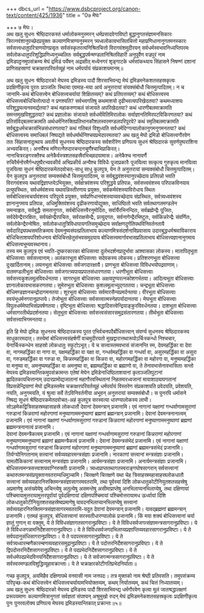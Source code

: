 +++
dbcs_url = "https://www.dsbcproject.org/canon-text/content/425/1936"
title = "0७ मेघः"

+++
७ मेघः।  
अथ खलु सुधनः श्रेष्ठिदारकस्तं धर्मालोकमनुस्मरन् धर्मप्रसादवेगाविष्टो बुद्धानुगतसंज्ञामनसिकारः 
त्रिरत्नवंशानुपच्छेदप्रयुक्तः कल्याणमित्राण्यनुस्मरन् त्र्यध्वलोकावभासितचित्तो महाप्रणिधानानुगतमनस्कारः 
सर्वसत्त्वधातुपरित्राणयोगप्रसृतः सर्वसंस्कृतरत्यनिश्रितचित्तो विरागवंशमुदीरयन् सर्वधर्मस्वभावनिध्यप्तिपरमः 
सर्वलोकधातुपरिशुद्धिप्रणिध्यनुच्चलितः सर्वबुद्धपर्षन्मण्डलानिश्रितविहारी अनुपूर्वेण वज्रपुरं नाम 
द्रमिडपट्टनमुपसंक्रम्य मेघं द्रमिडं पर्येषन् अद्राक्षीत् मध्येनगरं शृङ्गाटके धर्मसांकथ्याय सिंहासने निषण्णं दशानां 
प्राणिसहस्राणां चक्राक्षरपरिवर्तव्यूहं नाम धर्मपर्यायं संप्रकाशयमानम्॥

अथ खलु सुधनः श्रेष्ठिदारको मेघस्य द्रमिडस्य पादौ शिरसाभिवन्द्य मेघं द्रमिडमनेकशतसहस्रकृत्वः प्रदक्षिणीकृत्य 
पुरतः प्राञ्जलिः स्थित्वा एवमाह-मया आर्य अनुत्तरायां संयक्संबोधौ चित्तमुत्पादितम्। न च जानामि-कथं 
बोधिसत्त्वेन बोधिसत्त्वचर्यायां शिक्षितव्यम्? कथं प्रतिपत्तव्यम्? कथं बोधिसत्त्वस्य बोधिसत्त्वबोधिचित्तोत्पादो न 
प्रणश्यति? सर्वभवगतिषु कथमाशयो दृढीभवत्यपरिखेदतया? कथमध्याशयः परिशुद्ध्यत्यनवमर्द्यतया? कथं 
महाकरुणाबलं संजायते अपरिखेदतया? कथं धारणीबलमाक्रामति समन्तमुखविशुद्धतया? कथं प्रज्ञालोकः संजायते 
सर्वधर्मवितिमिरालोकः सर्वाज्ञानतिमिरपटविकिरणतया?  कथं प्रतिसंविद्बलमाक्रामति 
अर्थधर्मनिरुक्तिप्रतिभानकौशलस्वरमण्डलपरिपूरये? कथं स्मृतिबलमाक्रामति सर्वबुद्धधर्मचक्रासंभिन्नसंधारणतया? 
कथं गतिबलं विशुध्यति सर्वधर्मदिग्गत्यालोकानुगमनुगमनतया? कथं बोधिसत्त्वस्य समाधिबलं निष्पद्यते 
सर्वधर्मार्थनिश्चयप्रभेदपरमतया?
अथ खलु मेघो द्रमिडो बोधिसत्त्वगौरवेण ततः सिंहासनादुत्थाय अवतीर्य सुधनस्य श्रेष्ठिदारकस्य सर्वशरीरेण 
प्रणिपत्य सुधनं श्रेष्ठिदारकं सुवर्णपुष्पराशिना अभ्यवकिरत्। अनर्घैश्च मणिरत्नैरुदारचन्दनचूर्णैश्चाभिप्राकिरत्।  
नानाचित्ररङ्गरक्तैश्च अनेकैर्वस्त्रशतसहस्रैरभिच्छादयामास। अनेकैश्च नानावर्णै रुचिरैर्मनोरमैर्गन्धपुष्पैरभ्यवकीर्य 
अभिप्रकीर्य अन्यैश्च विविधैः पूजाप्रकारैः पूजयित्वा सत्कृत्य गुरुकृत्य मानयित्वा पूजयित्वा सुधनं 
श्रेष्ठिदारकमेतदवोचत्-साधु साधु कुलपुत्र, येन ते अनुत्तरायां सम्यक्संबोधौ चित्तमुत्पादितम्। येन कुलपुत्र अनुत्तरायां 
सम्यक्संबोधौ चित्तमुत्पादितम्, स सर्वबुद्धवंशस्यानुपच्छेदाय प्रतिपन्नो भवति विरागवंशस्य 
यथावद्विज्ञाप्तयेऽभियुक्तः, सर्वक्षेत्रवंशस्य परिशुद्धये प्रतिपन्नः, सर्वसत्त्ववंशस्य परिपाकविनयाय प्रत्युपस्थितः, 
सर्वधर्मवंशस्य यथावन्निस्तीरणाय प्रयुक्तः, सर्वकर्मवंशस्याविरोधाय स्थितः सर्वबोधिसत्त्वचर्यावंशस्य परिपूरये 
प्रयुक्तः, सर्वप्रणिधानवंशस्याव्यवच्छेदाय संप्रस्थितः, सर्वत्र्यध्ववंशस्य ज्ञानानुगमाय प्रतिपन्नः, अधिमुक्तिवंशस्य 
दृढीकरणायोद्युक्तः, साधिष्ठितो भवति सर्वतथागतमण्डलेन समन्वाहृतः, सर्वबुद्धैः समतानुगतः, 
सर्वबोधिसत्त्वैरनुमोदितः, सर्वार्यैरभिनन्दितः, सर्वब्रह्मेन्द्रैः पूजितः, सर्वदेवेन्द्रैरारक्षितः, सर्वयक्षेन्द्रैरपचितः, 
सर्वराक्षसेन्द्रैः, प्रत्युद्गतः, सर्वनागेन्द्रैरभिष्टुतः, सर्वकिन्नरेन्द्रैः संवर्णितः, सर्वलोकेन्द्रैरन्वेषितः, 
सर्वलोकधातुत्रिविधापायगतिसमुच्छेदाय सर्वाक्षणदुर्गतिपथविनिवर्तनतायै सर्वदारिद्र्यपथसमतिक्रमाय 
देवमनुष्यसंपत्प्रतिलाभाय कल्याणमित्रसंदर्शनाविप्रवासाय उदारबुद्धधर्मश्रवाविकाराय बोधिचित्ताशयपरिशोधनाय 
बोधिचित्तहेतुसंभवसमुदयाय बोधिसत्त्वमार्गावभासप्रतिलाभाय बोधिसत्त्वज्ञानानुगमाय बोधिसत्त्वभूम्यवस्थानाय।  
तस्य मम कुलपुत्र एवं भवति-दुष्करकारका बोधिसत्त्वा दुर्लभदर्शनप्रादुर्भावा आश्वासका लोकस्य। मातापितृभूता 
बोधिसत्त्वाः सर्वसत्त्वानाम्। अलंकारभूता बोधिसत्त्वाः सदेवकस्य लोकस्य। प्रतिशरणभूता बोधिसत्त्वा 
दुःखार्दितानाम्। लयनभूता बोधिसत्त्वाः सर्वजगदारक्षायै। प्राणभूता बोधिसत्त्वा विविधभयोपद्रवाणाम्।  
वातमण्डलीभूता बोधिसत्त्वाः सर्वजगत्त्र्यपायप्रपातसंधारणतया। धरणीभूता बोधिसत्त्वाः 
सर्वसत्त्वकुशलमूलविवर्धनतया। सागरभूता बोधिसत्त्वाः अक्षयपुण्यरत्नकोशगर्भतया। आदित्यभूता बोधिसत्त्वाः 
ज्ञानालोकावभासकरणतया। सुमेरुभूता बोधिसत्त्वाः कुशलमूलाभ्युद्गततया। चन्द्रभूता बोधिसत्त्वाः 
बोधिमण्डज्ञानचन्द्रोदागमनतया। शूरभूता बोधिसत्त्वाः सर्वमारसैन्यप्रमर्दनतया। वीरभूता बोधिसत्त्वाः 
स्वयंभूधर्मनगरानुप्राप्तये। तेजोभूता बोधिसत्त्वाः सर्वसत्त्वात्मस्नेहपर्यादानतया। मेघभूता बोधिसत्त्वाः 
विपुलधर्ममेघाभिसंप्रवर्षणतया। वृष्टिभूता बोधिसत्त्वाः श्रद्धादिसत्त्वेन्द्रियाङ्कुरविवर्धनतया। दाशभूता बोधिसत्त्वाः 
धर्मसागरतीर्थप्रदर्शनतया। सेतुभूता बोधिसत्त्वाः सर्वसत्त्वसंसारसमुद्रसंतारणतया। तीर्थभूता बोधिसत्त्वाः 
सर्वसत्त्वाभिगमनतया॥

इति हि मेघो द्रमिडः सुधनस्य श्रेष्ठिदारकस्य पुरत एभिर्वचनपदैर्बोधिसत्त्वान् संवर्ण्य सुधनस्य श्रेष्ठिदारकस्य 
साधुकारमदात्। तस्येमां बोधिसत्त्वसंहर्षणीं वाचमुदीरयतो मुखद्वारात्तथारूपोऽर्चिःस्कन्धो निश्चचार, येनार्चिःस्कन्धेन 
साहस्रो लोकधातुः स्फुटोऽभूत्। ये च सत्त्वास्तमवभासं संजानन्ति स्म, देवमहर्द्धिका वा देवा वा, नागमहर्द्धिका वा 
नागा वा, यक्षमहर्द्धिका वा यक्षा वा, गन्धर्वमहर्द्धिका वा गन्धर्वा वा, असुरमहर्द्धिका वा असुरा वा, गरुडमहर्द्धिका 
वा गरुडा वा, किन्नरमहर्द्धिका वा किन्नरा वा, महोरगमहर्द्धिका वा महोरगा वा, मनुष्यमहर्द्धिका वा मनुष्या वा, 
अमनुष्यमहर्द्धिका वा अमनुष्या वा, ब्रह्ममहर्द्धिका वा ब्रह्माणो वा, ते तेनावभासेनावभासिताः सन्तो मेघस्य 
द्रमिडस्यान्तिकमुपसंक्रामन्तः एतेषां मेघेन द्रमिडेनाधिष्ठिताशयानां कृताञ्जलिपुटानां ह्लादितकायचित्तानाम् 
उदारप्रामोद्यजातानां महागौरवस्थितानां निहतमारध्वजानां मायाशाठ्यापगतानां विप्रसन्नेन्द्रियाणां मेघो 
द्रमिडस्तमेव चक्राक्षरपरिवर्तव्यूहं धर्मपर्यायं विस्तरेण संप्रकाशयति प्रवेदयति, प्रवेशयति, नयति, अनुगमयति, यं 
श्रुत्वा सर्वे तेऽविनिवर्तनीया अभूवन् अनुत्तरायां सम्यक्संबोधौ। स पुनरपि धर्मासने निषद्य सुधनं 
श्रेष्ठिदारकमेतदवोचत्-अहं कुलपुत्र सरस्वत्या धारण्यालोकस्य लाभी। सोऽहमेकद्वित्रिसाहस्रमहासाहस्रे लोकधातौ 
देवानां देवमन्त्रान् प्रजानामि। एवं नागानां यक्षाणां गन्धर्वाणामसुराणां गरुडानां किन्नराणां महोरगाणां 
मनुष्याणाममनुष्याणां ब्रह्मणां ब्रह्मन्त्रान् प्रजानामि। देवानां देवमन्त्रनानात्वम् प्रजानामि। एवं नागानां यक्षाणां 
गन्धर्वाणामसुराणां गरुडानां किन्नराणां महोरगाणां मनुष्याणाममनुष्याणां ब्रह्मणां ब्रह्ममन्त्रनानात्वं प्रजानामि।  
देवानां देवमन्त्रैकत्वम् प्रजानामि। एवं नागानां यक्षाणां गन्धर्वाणामसुराणां गरुडानां किन्नराणां महोरगाणां 
मनुष्याणाममनुष्याणां ब्रह्मणां ब्रह्ममन्त्रैकत्वं प्रजानामि। देवानां देवमन्त्रसंभेदं प्रजानामि। एवं नागानां यक्षाणां 
गन्धर्वाणामसुराणां गरुडानां किन्नराणां महोरगाणां मनुष्याणाममनुष्याणां ब्रह्मणां ब्रह्ममन्त्रसंभेदं प्रजानामि।  
तिर्यग्योनिगतानाम् सत्त्वानां सर्वव्यवहारमन्त्रसंज्ञाः प्रजानामि। नारकाणां सत्त्वानां मन्त्रसंज्ञाः प्रजानामि।  
यामलौकिकानां सत्त्वानाम् मन्त्रसंज्ञाः प्रजानामि। आर्यमन्त्रसंज्ञाः प्रजानामि। अनार्यमन्त्रसंज्ञाः प्रजानामि।  
बोधिसत्त्वमन्त्रसत्त्वाशयवाग्निरुक्तीः प्रजानामि। त्र्यध्वप्राप्ततथागतस्वराङ्गघोषसागरान् सर्वसत्त्वानां 
कथारुतमन्त्रसंप्रयुक्तानवतराम्यधिमुञ्चामि। चित्तक्षणे चित्तक्षणे यथा चेह त्रिसाहस्रमहासाहस्रलोकधातौ सत्त्वानां 
सर्वव्यवहारनिरुक्तिमन्त्रसंज्ञासागरमवतरामि, तथा पूर्वस्यां दिशि लोकधातुकोटीनियुतशतसहस्रेषु अप्रमाणेषु 
असंख्येयेषु अचिन्त्येषु अतुल्येषु असमन्तेषु असीमाप्राप्तेषु अनभिलाप्यनभिलाप्येषु, तथा दक्षिणायां 
पश्चिमायामुत्तरायामुत्तरपूर्वायां पूर्वदक्षिणायां दक्षिणपश्चिमायां पश्चिमोत्तरायामध ऊर्ध्वायां दिशि 
लोकधातुकोटीनियुतशतसहस्रेष्वप्रमाणेषु यावदनभिलाप्यानभिलाप्येषु सत्त्वानां 
सर्वव्यवहारनिरुक्तिमन्त्रसंज्ञासागरमवतरामि-यदुत देवानां देवमन्त्रान् प्रजानामि। यावद्ब्रह्मणां ब्रह्ममन्त्रान् 
प्रजानामि। एतमहं कुलपुत्र, बोधिसत्त्वानां सरस्वतीधारण्यालोकं प्रजानामि। किं मया शक्यं बोधिसत्त्वानां चर्या 
ज्ञातुं गुणान् वा वक्तुम्, ये ते विविधसंज्ञागतसागरानुप्रविष्टाः। ये ते विविधसर्वजगत्संज्ञामन्त्रसागरानुप्रविष्टाः। ये ते 
विविधजगन्नामनिर्देशसागरानुप्रविष्टाः। ये ते विविधसर्वजगदभिलाप्यप्रज्ञाप्तिव्यवहारसागरानुप्रविष्टाः। ये ते 
सर्वपदानुसंधिसागरानुप्रविष्टाः। ये ते पदपरमसागरानुप्रविष्टाः। ये ते 
सर्वत्र्यध्वारम्बणैकारम्बणव्यवहारसमुद्रानुप्रविष्टाः। ये ते पदोत्तरनिर्देशसागरानुप्रविष्टाः। ये ते 
द्विपदोत्तरनिर्देशसागरानुप्रविष्टाः। ये ते पदप्रभेदनिर्देशसागरानुप्रविष्टाः। ये ते 
सर्वधर्मपदप्रभेदविनयनिर्देशसागरानुप्रविष्टाः। ये ते सर्वजगन्मन्त्रसागरानुप्रविष्टाः। ये ते 
सर्वस्वरमण्डलविशुद्धिव्यूहावक्रान्ताः। ये ते चक्राक्षरकोटीगतिप्रभेदनिर्याताः॥

गच्छ कुलपुत्र, अयमिहैव दक्षिणापथे वनवासी नाम जनपदः। तत्र मुक्तको नाम श्रेष्ठी प्रतिवसति। तमुपसंक्रम्य 
परिपृच्छ-कथं बोधिसत्त्वेन बोधिसत्त्वचर्यायामभियोक्तव्यम्, कथम् निर्यातव्यम्, कथं चित्तं निध्यातव्यम्।  
अथ खलु सुधनः श्रेष्ठिदारको मेघस्य द्रमिडस्य पादौ शिरसाभिवन्द्य धर्मगौरवेण कृत्वा मूलं जातश्रद्धालक्षणं 
प्ररूपयमाणः कल्याणमित्रानुगतां सर्वज्ञतां संपश्यन् अश्रुमुखो रुदन् मेघं द्रमिडमनेकशतसहस्रकृत्वः प्रदक्षिणीकृत्य 
पुनः पुनरवलोक्य प्रणिपत्य मेघस्य द्रमिडस्यान्तिकात् प्रक्रान्तः॥५॥

